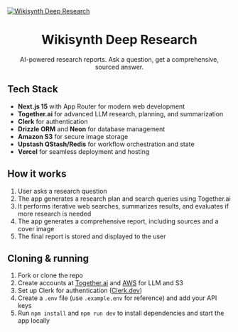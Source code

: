 <a href="https://www.opendeepresearch.dev/">
<img alt="Wikisynth Deep Research" src="./public/og.jpg">
</a>

<div align="center">
    <h1>Wikisynth Deep Research</h1>
    <p>
        AI-powered research reports. Ask a question, get a comprehensive, sourced answer.
    </p>
</div>

## Tech Stack

- **Next.js 15** with App Router for modern web development
- **Together.ai** for advanced LLM research, planning, and summarization
- **Clerk** for authentication
- **Drizzle ORM** and **Neon** for database management
- **Amazon S3** for secure image storage
- **Upstash QStash/Redis** for workflow orchestration and state
- **Vercel** for seamless deployment and hosting

## How it works

1. User asks a research question
2. The app generates a research plan and search queries using Together.ai
3. It performs iterative web searches, summarizes results, and evaluates if more research is needed
4. The app generates a comprehensive report, including sources and a cover image
5. The final report is stored and displayed to the user

## Cloning & running

1. Fork or clone the repo
2. Create accounts at [Together.ai](https://togetherai.link) and [AWS](https://aws.amazon.com/) for LLM and S3
3. Set up Clerk for authentication ([Clerk.dev](https://clerk.dev/))
4. Create a `.env` file (use `.example.env` for reference) and add your API keys
5. Run `npm install` and `npm run dev` to install dependencies and start the app locally
